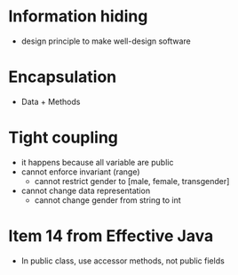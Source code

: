 # Information hiding

- design principle to make well-design software

# Encapsulation

- Data + Methods

# Tight coupling

- it happens because all variable are public
- cannot enforce invariant (range)
  - cannot restrict gender to [male, female, transgender]
- cannot change data representation
  - cannot change gender from string to int

# Item 14 from Effective Java

- In public class, use accessor methods, not public fields
